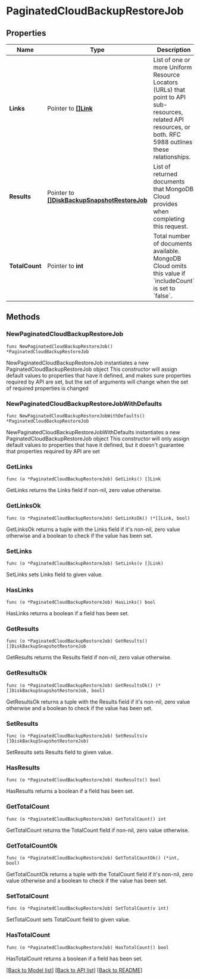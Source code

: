 # PaginatedCloudBackupRestoreJob

## Properties

Name | Type | Description | Notes
------------ | ------------- | ------------- | -------------
**Links** | Pointer to [**[]Link**](Link.md) | List of one or more Uniform Resource Locators (URLs) that point to API sub-resources, related API resources, or both. RFC 5988 outlines these relationships. | [optional] [readonly] 
**Results** | Pointer to [**[]DiskBackupSnapshotRestoreJob**](DiskBackupSnapshotRestoreJob.md) | List of returned documents that MongoDB Cloud provides when completing this request. | [optional] [readonly] 
**TotalCount** | Pointer to **int** | Total number of documents available. MongoDB Cloud omits this value if &#x60;includeCount&#x60; is set to &#x60;false&#x60;. | [optional] [readonly] 

## Methods

### NewPaginatedCloudBackupRestoreJob

`func NewPaginatedCloudBackupRestoreJob() *PaginatedCloudBackupRestoreJob`

NewPaginatedCloudBackupRestoreJob instantiates a new PaginatedCloudBackupRestoreJob object
This constructor will assign default values to properties that have it defined,
and makes sure properties required by API are set, but the set of arguments
will change when the set of required properties is changed

### NewPaginatedCloudBackupRestoreJobWithDefaults

`func NewPaginatedCloudBackupRestoreJobWithDefaults() *PaginatedCloudBackupRestoreJob`

NewPaginatedCloudBackupRestoreJobWithDefaults instantiates a new PaginatedCloudBackupRestoreJob object
This constructor will only assign default values to properties that have it defined,
but it doesn't guarantee that properties required by API are set

### GetLinks

`func (o *PaginatedCloudBackupRestoreJob) GetLinks() []Link`

GetLinks returns the Links field if non-nil, zero value otherwise.

### GetLinksOk

`func (o *PaginatedCloudBackupRestoreJob) GetLinksOk() (*[]Link, bool)`

GetLinksOk returns a tuple with the Links field if it's non-nil, zero value otherwise
and a boolean to check if the value has been set.

### SetLinks

`func (o *PaginatedCloudBackupRestoreJob) SetLinks(v []Link)`

SetLinks sets Links field to given value.

### HasLinks

`func (o *PaginatedCloudBackupRestoreJob) HasLinks() bool`

HasLinks returns a boolean if a field has been set.
### GetResults

`func (o *PaginatedCloudBackupRestoreJob) GetResults() []DiskBackupSnapshotRestoreJob`

GetResults returns the Results field if non-nil, zero value otherwise.

### GetResultsOk

`func (o *PaginatedCloudBackupRestoreJob) GetResultsOk() (*[]DiskBackupSnapshotRestoreJob, bool)`

GetResultsOk returns a tuple with the Results field if it's non-nil, zero value otherwise
and a boolean to check if the value has been set.

### SetResults

`func (o *PaginatedCloudBackupRestoreJob) SetResults(v []DiskBackupSnapshotRestoreJob)`

SetResults sets Results field to given value.

### HasResults

`func (o *PaginatedCloudBackupRestoreJob) HasResults() bool`

HasResults returns a boolean if a field has been set.
### GetTotalCount

`func (o *PaginatedCloudBackupRestoreJob) GetTotalCount() int`

GetTotalCount returns the TotalCount field if non-nil, zero value otherwise.

### GetTotalCountOk

`func (o *PaginatedCloudBackupRestoreJob) GetTotalCountOk() (*int, bool)`

GetTotalCountOk returns a tuple with the TotalCount field if it's non-nil, zero value otherwise
and a boolean to check if the value has been set.

### SetTotalCount

`func (o *PaginatedCloudBackupRestoreJob) SetTotalCount(v int)`

SetTotalCount sets TotalCount field to given value.

### HasTotalCount

`func (o *PaginatedCloudBackupRestoreJob) HasTotalCount() bool`

HasTotalCount returns a boolean if a field has been set.

[[Back to Model list]](../README.md#documentation-for-models) [[Back to API list]](../README.md#documentation-for-api-endpoints) [[Back to README]](../README.md)


